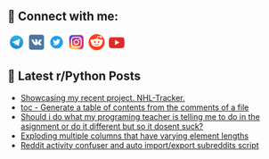 ## 🔎 Connect with me:
[<img src="https://github.com/bullbesh/bullbesh/blob/main/images/Telegram.png" width="32" height="32" />](https://t.me/bullbesh)
[<img src="https://github.com/bullbesh/bullbesh/blob/main/images/VK.png" width="32" height="32" />](https://vk.com/bullbesh)
[<img src="https://github.com/bullbesh/bullbesh/blob/main/images/Twitter.png" width="32" height="32" />](https://twitter.com/bullbesh1)
[<img src="https://github.com/bullbesh/bullbesh/blob/main/images/Instagram.png" width="32" height="32" />](https://www.instagram.com/bullbesh)
[<img src="https://github.com/bullbesh/bullbesh/blob/main/images/Reddit.png" width="32" height="32" />](https://www.reddit.com/user/bullbesh)
[<img src="https://github.com/bullbesh/bullbesh/blob/main/images/YouTube.png" width="32" height="32" />](https://www.youtube.com/channel/UCtfjRs6uzgq5mfm8S06WTcg)

## 📕 Latest r/Python Posts
<!-- BLOG-POST-LIST:START -->
- [Showcasing my recent project. NHL-Tracker.](https://www.reddit.com/r/Python/comments/19cf91l/showcasing_my_recent_project_nhltracker/)
- [toc - Generate a table of contents from the comments of a file](https://www.reddit.com/r/Python/comments/19cf55k/toc_generate_a_table_of_contents_from_the/)
- [Should i do what my programing teacher is telling me to do in the asignment or do it different but so it dosent suck?](https://www.reddit.com/r/Python/comments/19ce1aq/should_i_do_what_my_programing_teacher_is_telling/)
- [Exploding multiple columns that have varying element lengths](https://www.reddit.com/r/Python/comments/19cdu8a/exploding_multiple_columns_that_have_varying/)
- [Reddit activity confuser and auto import/export subreddits script](https://www.reddit.com/r/Python/comments/19cdgdh/reddit_activity_confuser_and_auto_importexport/)
<!-- BLOG-POST-LIST:END -->
